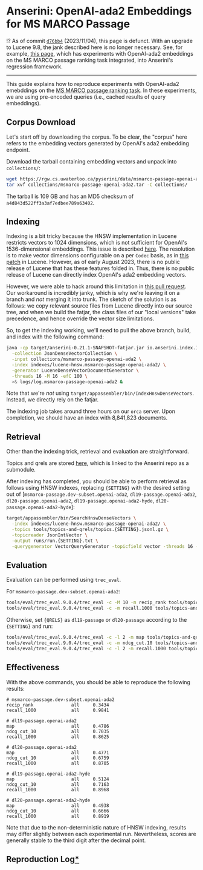 # Anserini: OpenAI-ada2 Embeddings for MS MARCO Passage

⁉️ As of commit [`d76bb4`](https://github.com/castorini/anserini/commit/d76bb4caa7059f0a613836d812e494f383bf128a) (2023/11/04), this page is defunct.
With an upgrade to Lucene 9.8, the jank described here is no longer necessary.
See, for example, [this page](regressions/regressions-msmarco-passage-openai-ada2.md), which has experiments with OpenAI-ada2 embeddings on the MS MARCO passage ranking task integrated, into Anserini's regression framework.

---

This guide explains how to reproduce experiments with OpenAI-ada2 emebddings on the [MS MARCO passage ranking task](https://github.com/microsoft/MSMARCO-Passage-Ranking).
In these experiments, we are using pre-encoded queries (i.e., cached results of query embeddings).

## Corpus Download

Let's start off by downloading the corpus.
To be clear, the "corpus" here refers to the embedding vectors generated by OpenAI's ada2 embedding endpoint.

Download the tarball containing embedding vectors and unpack into `collections/`:

```bash
wget https://rgw.cs.uwaterloo.ca/pyserini/data/msmarco-passage-openai-ada2.tar -P collections/
tar xvf collections/msmarco-passage-openai-ada2.tar -C collections/
```

The tarball is 109 GB and has an MD5 checksum of `a4d843d522ff3a3af7edbee789a63402`.

## Indexing

Indexing is a bit tricky because the HNSW implementation in Lucene restricts vectors to 1024 dimensions, which is not sufficient for OpenAI's 1536-dimensional embeddings.
This issue is described [here](https://github.com/apache/lucene/issues/11507).
The resolution is to make vector dimensions configurable on a per `Codec` basis, as in [this patch](https://github.com/apache/lucene/pull/12436) in Lucene.
However, as of early August 2023, there is no public release of Lucene that has these features folded in.
Thus, there is no public release of Lucene can directly index OpenAI's ada2 embedding vectors.

However, we were able to hack around this limitation in [this pull request](https://github.com/castorini/anserini/pull/2161).
Our workaround is incredibly janky, which is why we're leaving it on a branch and _not_ merging it into trunk.
The sketch of the solution is as follows: we copy relevant source files from Lucene directly into our source tree, and when we build the fatjar, the class files of our "local versions" take precedence, and hence override the vector size limitations.

So, to get the indexing working, we'll need to pull the above branch, build, and index with the following command:

```bash
java -cp target/anserini-0.21.1-SNAPSHOT-fatjar.jar io.anserini.index.IndexHnswDenseVectors \
  -collection JsonDenseVectorCollection \
  -input collections/msmarco-passage-openai-ada2 \
  -index indexes/lucene-hnsw.msmarco-passage-openai-ada2/ \
  -generator LuceneDenseVectorDocumentGenerator \
  -threads 16 -M 16 -efC 100 \
  >& logs/log.msmarco-passage-openai-ada2 &
```

Note that we're _not_ using `target/appassembler/bin/IndexHnswDenseVectors`.
Instead, we directly rely on the fatjar.

The indexing job takes around three hours on our `orca` server.
Upon completion, we should have an index with 8,841,823 documents.

## Retrieval

Other than the indexing trick, retrieval and evaluation are straightforward.

Topics and qrels are stored [here](https://github.com/castorini/anserini-tools/tree/master/topics-and-qrels), which is linked to the Anserini repo as a submodule.

After indexing has completed, you should be able to perform retrieval as follows using HNSW indexes, replacing `{SETTING}` with the desired setting out of [`msmarco-passage.dev-subset.openai-ada2`, `dl19-passage.openai-ada2`, `dl20-passage.openai-ada2`, `dl19-passage.openai-ada2-hyde`, `dl20-passage.openai-ada2-hyde`]:

```bash
target/appassembler/bin/SearchHnswDenseVectors \
  -index indexes/lucene-hnsw.msmarco-passage-openai-ada2/ \
  -topics tools/topics-and-qrels/topics.{SETTING}.jsonl.gz \
  -topicreader JsonIntVector \
  -output runs/run.{SETTING}.txt \
  -querygenerator VectorQueryGenerator -topicfield vector -threads 16 -hits 1000 -efSearch 1000 &
```

## Evaluation

Evaluation can be performed using `trec_eval`.

For `msmarco-passage.dev-subset.openai-ada2`:
```bash
tools/eval/trec_eval.9.0.4/trec_eval -c -M 10 -m recip_rank tools/topics-and-qrels/qrels.msmarco-passage.dev-subset.txt runs/run.msmarco-passage.dev-subset.openai-ada2.txt
tools/eval/trec_eval.9.0.4/trec_eval -c -m recall.1000 tools/topics-and-qrels/qrels.msmarco-passage.dev-subset.txt runs/run.msmarco-passage.dev-subset.openai-ada2.txt
```

Otherwise, set `{QRELS}` as `dl19-passage` or `dl20-passage` according to the `{SETTING}` and run:
```bash
tools/eval/trec_eval.9.0.4/trec_eval -c -l 2 -m map tools/topics-and-qrels/qrels.{QRELS}.txt runs/run.{SETTING}.txt
tools/eval/trec_eval.9.0.4/trec_eval -c -m ndcg_cut.10 tools/topics-and-qrels/qrels.{QRELS}.txt runs/run.{SETTING}.txt
tools/eval/trec_eval.9.0.4/trec_eval -c -l 2 -m recall.1000 tools/topics-and-qrels/qrels.{QRELS}.txt runs/run.{SETTING}.txt
```

## Effectiveness

With the above commands, you should be able to reproduce the following results:

```
# msmarco-passage.dev-subset.openai-ada2
recip_rank              all     0.3434
recall_1000             all     0.9841

# dl19-passage.openai-ada2
map                     all     0.4786
ndcg_cut_10             all     0.7035
recall_1000             all     0.8625

# dl20-passage.openai-ada2
map                     all     0.4771
ndcg_cut_10             all     0.6759
recall_1000             all     0.8705

# dl19-passage.openai-ada2-hyde
map                     all     0.5124
ndcg_cut_10             all     0.7163
recall_1000             all     0.8968

# dl20-passage.openai-ada2-hyde
map                     all     0.4938
ndcg_cut_10             all     0.6666
recall_1000             all     0.8919
```

Note that due to the non-deterministic nature of HNSW indexing, results may differ slightly between each experimental run.
Nevertheless, scores are generally stable to the third digit after the decimal point.

## Reproduction Log[*](reproducibility.md)

